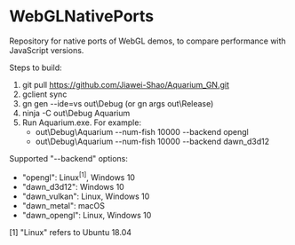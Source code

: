 # WebGLNativePorts
Repository for native ports of WebGL demos, to compare performance with JavaScript versions.  

Steps to build:  
1. git pull https://github.com/Jiawei-Shao/Aquarium_GN.git  
2. gclient sync  
3. gn gen --ide=vs out\Debug (or gn args out\Release)    
4. ninja -C out\Debug Aquarium  
5. Run Aquarium.exe. 
   For example:  
   - out\Debug\Aquarium --num-fish 10000 --backend opengl  
   - out\Debug\Aquarium --num-fish 10000 --backend dawn_d3d12  

Supported "--backend" options: 
- "opengl": Linux<sup>[1]</sup>, Windows 10  
- "dawn_d3d12": Windows 10  
- "dawn_vulkan": Linux, Windows 10  
- "dawn_metal": macOS  
- "dawn_opengl": Linux, Windows 10  

[1] "Linux" refers to Ubuntu 18.04
